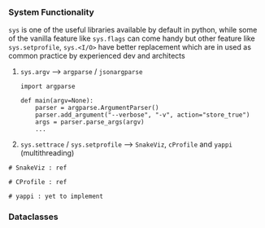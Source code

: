 ### System Functionality
`sys` is one of the useful libraries available by default in python, while some of the vanilla feature like `sys.flags` can come handy but other feature like `sys.setprofile`, `sys.<I/O>` have better replacement which are in used as common practice by experienced dev and architects 

1. `sys.argv` --> `argparse` / `jsonargparse`
    ```
    import argparse

    def main(argv=None):
        parser = argparse.ArgumentParser()
        parser.add_argument("--verbose", "-v", action="store_true")
        args = parser.parse_args(argv)
        ...
    ```

2. `sys.settrace` / `sys.setprofile` --> `SnakeViz`, `cProfile` and `yappi` (multithreading)
```
# SnakeViz : ref 

# CProfile : ref 

# yappi : yet to implement
```

### Dataclasses
